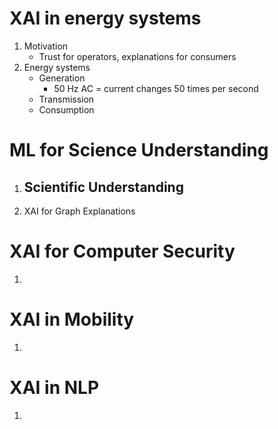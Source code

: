 # XAI in energy systems
1. Motivation
    - Trust for operators, explanations for consumers
1. Energy systems
    - Generation
        * 50 Hz AC = current changes 50 times per second
    - Transmission
    - Consumption



# ML for Science Understanding
1. Scientific Understanding
    - 
1. XAI for Graph Explanations



# XAI for Computer Security
1. 



# XAI in Mobility
1.



# XAI in NLP
1. 
